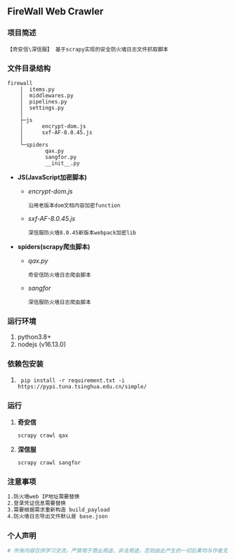 ## FireWall Web Crawler

### 项目简述
`【奇安信\深信服】 基于scrapy实现的安全防火墙日志文件抓取脚本`

### 文件目录结构

```
firewall
    │  items.py
    │  middlewares.py
    │  pipelines.py
    │  settings.py
    │
    ├─js
    │      encrypt-dom.js
    │      sxf-AF-8.0.45.js
    │
    └─spiders
            qax.py
            sangfor.py
            __init__.py
```

* **JS(JavaScript加密脚本)**
  * *encrypt-dom.js*

    `沿用老版本dom文档内容加密function`
  * *sxf-AF-8.0.45.js*

    `深信服防火墙8.0.45新版本webpack加密lib`
* **spiders(scrapy爬虫脚本)**
  * *qax.py*

    `奇安信防火墙日志爬虫脚本`
  * *sangfor*

    `深信服防火墙日志爬虫脚本`

### 运行环境

1. python3.8+
2. nodejs (v16.13.0)

### 依赖包安装

1. ` pip install -r requirement.txt -i https://pypi.tuna.tsinghua.edu.cn/simple/`

### 运行

1. **奇安信**

   `scrapy crawl qax`
2. **深信服**

   `scrapy crawl sangfor`

### 注意事项
```bash
1.防火墙web IP地址需要替换
2.登录凭证信息需要替换
3.需要根据需求重新构造 build_payload
4.防火墙日志导出文件默认是 base.json
```

### 个人声明
```bash
# 所有内容仅供学习交流，严禁用于商业用途、非法用途，否则由此产生的一切后果均与作者无关。
```